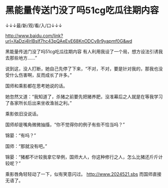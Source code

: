 # 黑能量传送门没了吗51cg吃瓜往期内容

↓↓↓最/新/观/看/入/口↓↓↓

http://www.baidu.com/link?url=XaDzi4lrlBsIf7hc43pQAeEvE68KnODCy8r9yapmf0G&wd

黑能量传送门没了吗51cg吃瓜往期内容
有人利用我设了一个局，想方设法引诱我去那些地方……”

说到这，没人打断，她自己先停了下来，“不对，不对，要是针对我的，那我也没受什么伤害啊，反而成长了许多。”

国师和乘影都在思考她说的话。

她忽然又道：“我知道了，杀猪之前要先把猪养肥，没准幕后之人就是在等我学习了各家所长后出来坐收渔翁之利。”

乘影依旧没说话。

国师却是嘴角微微抽搐，“你不觉得你的例子有些不恰当吗？”

锦晏：“有吗？”

国师：“那就没有吧。”

锦晏：“猪都不计较我拿它举例，国师大人，你这种修行之人，怎么比猪还斤斤计较呢？”

乘影唇角轻轻动了一下，似有笑意闪过。
http://www.2024521.sbs
而国师直接无语了。
